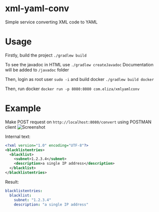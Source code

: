 # xml-yaml-conv
Simple service converting XML code to YAML

# Usage

Firstly, build the project
`./gradlew build`

To see the javadoc in HTML use 
`./gradlew createJavadoc`
Documentation will be added to `/javadoc` folder


Then, login as root user `sudo -i` and build docker 
`./gradlew build docker`

Then, run docker
`docker run -p 8080:8080 com.eliza/xmlyamlconv`

# Example
Make POST request on `http://localhost:8080/convert` using POSTMAN client
![Screenshot](https://pp.userapi.com/c849320/v849320297/10c4b5/FUiEwtN_3xE.jpg)

Internal text:
```xml
<?xml version="1.0" encoding="UTF-8"?> 
<blacklistentries> 
  <blacklist> 
    <subnet>1.2.3.4</subnet> 
    <description>a single IP address</description> 
  </blacklist> 
</blacklistentries>
```

Result:
```yaml
blacklistentries:
  blacklist:
    subnet: "1.2.3.4"
    description: "a single IP address"
```
